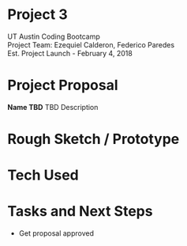  # Project 3
 UT Austin Coding Bootcamp \
 Project Team: Ezequiel Calderon, Federico Paredes \
 Est. Project Launch - February 4, 2018
 
 # Project Proposal
 
 **Name TBD**
TBD Description

 
 # Rough Sketch / Prototype
 
 
 # Tech Used

 
 # Tasks and Next Steps
 - Get proposal approved
